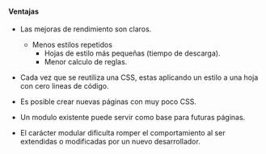 #### Ventajas

- Las mejoras de rendimiento son claros.
    - Menos estilos repetidos
        - Hojas de estilo más pequeñas (tiempo de descarga).
        - Menor calculo de reglas.

- Cada vez que se reutiliza una CSS, estas aplicando un estilo a una hoja con cero lineas de código.

- Es posible crear nuevas páginas con muy poco CSS.

- Un modulo existente puede servir como base para futuras páginas.

- El carácter modular dificulta romper el comportamiento al ser extendidas o modificadas por un nuevo desarrollador.
